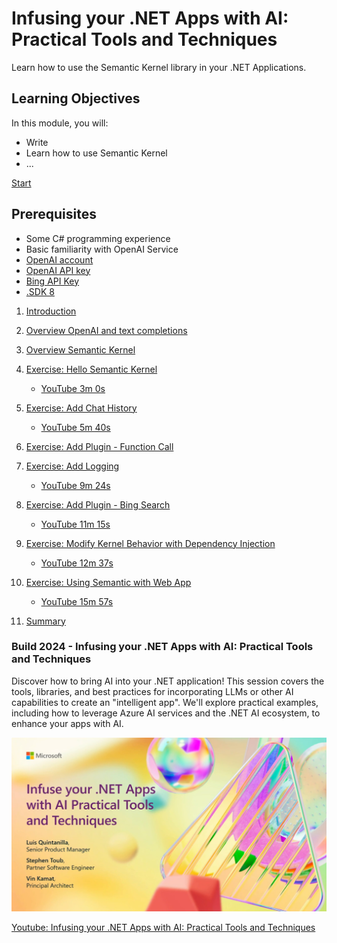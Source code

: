# Infusing your .NET Apps with AI: Practical Tools and Techniques

Learn how to use the Semantic Kernel library in your .NET Applications.

## Learning Objectives

In this module, you will:
 - Write 
 - Learn how to use Semantic Kernel
 - ...

[Start](./docs/Introduction.md)

## Prerequisites

- Some C# programming experience
- Basic familiarity with OpenAI Service
- [OpenAI account](https://platform.openai.com/signup)
- [OpenAI API key](https://platform.openai.com/account/api-keys)
- [Bing API Key](https://learn.microsoft.com/en-us/bing/search-apis/bing-web-search/create-bing-search-service-resource)
- [.SDK 8]()

1. [Introduction](./docs/Introduction.md)

1. [Overview OpenAI and text completions](./docs/OverviewOpenAI.md)

1. [Overview Semantic Kernel](./docs/OverviewOpenAI.md)

1. [Exercise: Hello Semantic Kernel](./docs/Exercise/01%20Hello%20Semantic%20Kernel.md)
   - [YouTube 3m 0s](https://www.youtube.com/watch?v=jrNfKeGSuCg&t=180s)

1. [Exercise: Add Chat History](./docs/Exercise/02%20Add%20Chat%20History.md)
   - [YouTube 5m 40s](https://www.youtube.com/watch?v=jrNfKeGSuCg&t=340s)

1. [Exercise: Add Plugin - Function Call](./docs/Exercise/03%20Add%20Plugin%20(Function%20Call).md)

1. [Exercise: Add Logging](./docs/Exercise/04%20Add%20Logging.md)
   - [YouTube 9m 24s](https://www.youtube.com/watch?v=jrNfKeGSuCg&t=565s) 

1. [Exercise: Add Plugin - Bing Search](./docs/Exercise/05%20Add%20Plugin%20(Bing%20Search).md)
   - [YouTube  11m 15s](https://www.youtube.com/watch?v=jrNfKeGSuCg&t=675s)

1. [Exercise: Modify Kernel Behavior with Dependency Injection](./docs/Exercise/06%20Modifying%20Kernel%20Behavior%20with%20Dependency%20Injection.md)
   - [YouTube  12m 37s](https://www.youtube.com/watch?v=jrNfKeGSuCg&t=757s)

1. [Exercise: Using Semantic with Web App](./docs/Exercise/07%20Using%20Semantic%20Kernel%20in%20WebApp.md)
   - [YouTube  15m 57s](https://www.youtube.com/watch?v=jrNfKeGSuCg&t=957s)

1. [Summary](./docs/Summary.md)


### Build 2024 - Infusing your .NET Apps with AI: Practical Tools and Techniques

Discover how to bring AI into your .NET application! This session covers the tools, libraries, and best practices for incorporating LLMs or other AI capabilities to create an "intelligent app". We'll explore practical examples, including how to leverage Azure AI services and the .NET AI ecosystem, to enhance your apps with AI.

[![Infusing your .NET Apps with AI: Practical Tools and Techniques Youtube Preview](../../images/Build2024Preview.png)](https://www.youtube.com/watch?v=jrNfKeGSuCg)


[Youtube: Infusing your .NET Apps with AI: Practical Tools and Techniques](https://www.youtube.com/watch?v=jrNfKeGSuCg)